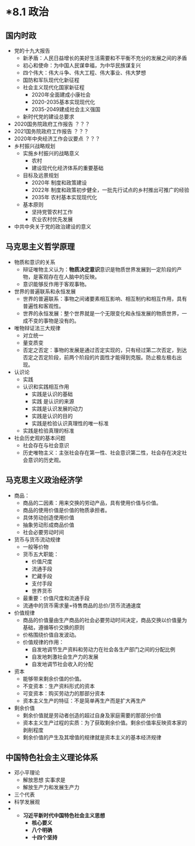 # *8.1 政治

## 国内时政

+ 党的十九大报告
  + 新矛盾：人民日益增长的美好生活需要和不平衡不充分的发展之间的矛盾
  + 初心和使命：为中国人民谋幸福，为中华民族谋复兴
  + 四个伟大：伟大斗争、伟大工程、伟大事业、伟大梦想
  + 国防和军队现代化新征程
  + 社会主义现代化国家新征程
    + 2020年全面建成小康社会
    + 2020-2035基本实现现代化
    + 2035-2049建成社会主义强国
  + 新时代党的建设总要求
+ 2020国务院政府工作报告 ？？？
+ 2021国务院政府工作报告 ？？？
+ 2020年中央经济工作会议要点  ？？？
+ 乡村振兴战略规划
  + 实施乡村振兴的战略意义
    + 农村
    + 建设现代化经济体系的重要基础
  + 目标及远景规划
    + 2020年 制度和政策建设
    + 2022年 制度和政策初步健全，一批先行试点的乡村推出可推广的经验
    + 2035年 农村基本实现现代化
  + 基本原则
    + 坚持党管农村工作
    + 农业农村优先发展
+ 中共中央关于党的政治建设的意义

## 马克思主义哲学原理

+ 物质和意识的关系
  + 辩证唯物主义认为：**物质决定意识**意识是物质世界发展到一定阶段的产物，是客观存在在人脑中的反映。
  + 意识能够反作用于客观事物。
+ 世界的普遍联系和永恒发展
  + 世界的普遍联系：事物之间诸要素相互影响、相互制约和相互作用，具有普遍性和客观性。
  + 世界的永恒发展：整个世界就是一个无限变化和永恒发展的物质世界，一成不变的事物是没有的。
+ 唯物辩证法三大规律
  + 对立统一
  + 量变质变
  + 否定之否定：事物的发展是通过否定实现的，只有经过第二次否定，到达否定之否定阶段，前两个阶段的片面性才能得到克服。防止极左极右出现。
+ 认识论
  + 实践
  + 认识和实践相互作用
    + 实践是认识的基础
    + 实践 是认识的来源
    + 实践是认识发展的动力
    + 实践是认识的目的
    + 实践是检验认识真理性的唯一标准
  + 实践是检验真理的标准
+ 社会历史观的基本问题
  + 社会存在与社会意识
  + 历史唯物主义：主张社会存在第一性、社会意识第二性，社会存在决定社会意识的历史观。

## 马克思主义政治经济学

+ 商品：
  + 商品的二因素：用来交换的劳动产品，具有使用价值与价值。
  + 商品的使用价值是价值的物质承担者。
  + 具体劳动创造使用价值
  + 抽象劳动形成商品价值
  + 社会必要劳动时间
+ 货币与货币流动规律
  + 一般等价物
  + 货币五大职能：
    + 价值尺度
    + 流通手段
    + 贮藏手段
    + 支付手段
    + 世界货币
  + 最重要：价值尺度和流通手段
  + 流通中的货币需求量=待售商品的总价/货币流通速度
+ 价值规律
  + 商品的价值量由生产商品的社会必要劳动时间决定，商品交换以价值量为基础，遵循等价交换的原则
  + 价格围绕价值自发波动。
  + 价值规律的作用：
    + 自发地调节生产资料和劳动力在社会各生产部门之间的分配比例
    + 自发地刺激社会生产力的发展
    + 自发地调节社会收入的分配
+ 资本
  + 能够带来剩余价值的价值。
  + 不变资本：生产资料形式的资本
  + 可变资本：购买劳动力的那部分资本
  + 资本主义生产的特征：不是简单再生产而是扩大再生产
+ 剩余价值
  + 剩余价值就是劳动者创造的超过自身及家庭需要的那部分价值
  + 资本主义生产过程的实质：为了获取剩余价值。剩余价值率反映资本家的剥削程度
  + 剩余价值的产生及其增值的规律就是资本主义的基本经济规律

## 中国特色社会主义理论体系

+ 邓小平理论
  + 解放思想 实事求是
  + 解放生产力和发展生产力
+ 三个代表
+ 科学发展观
+ + **习近平新时代中国特色社会主义思想**
    + **核心要义**
    + **八个明确**
    + **十四个坚持**

